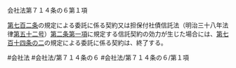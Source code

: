 会社法第７１４条の６第１項

[第七百二条](会社法＿＿＿＿第７０２条)の規定による委託に係る契約又は担保付社債信託法（明治三十八年法律[第五十二号](会社法＿＿＿＿第７１４条の６第１項第５２号)）[第二条第一項](会社法＿＿＿＿第２条第１項)に規定する信託契約の効力が生じた場合には、[第七百十四条の二](会社法＿＿＿＿第７１４条の２)の規定による委託に係る契約は、終了する。

#会社法
#会社法/第７１４条の６
#会社法/第７１４条の６/第１項

